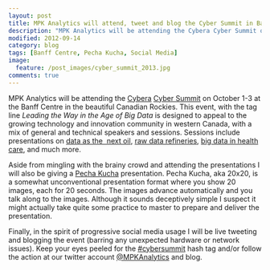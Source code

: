 ```yaml
---
layout: post
title: MPK Analytics will attend, tweet and blog the Cyber Summit in Banff
description: "MPK Analytics will be attending the Cybera Cyber Summit on October 1-3 at the Banff Centre in the beautiful Canadian Rockies."
modified: 2012-09-14
category: blog
tags: [Banff Centre, Pecha Kucha, Social Media]
image:
  feature: /post_images/cyber_summit_2013.jpg
comments: true  
---
```

MPK Analytics will be attending the <a href="http://www.cybera.ca">Cybera</a> <a href="http://www.cybera.ca/summit2012">Cyber Summit</a> on October 1-3 at the Banff Centre in the beautiful Canadian Rockies. This event, with the tag line <em>Leading the Way in the Age of Big Data</em> is designed to appeal to the growing technology and innovation community in western Canada, with a mix of general and technical speakers and sessions. Sessions include presentations on <a href="http://www.cybera.ca/summit2012/schedule/opening-plenary">data as the  next oil</a>, <a href="http://www.cybera.ca/summit2012/schedule/raw-data-refineries">raw data refineries</a>, <a href="http://www.cybera.ca/summit2012/schedule/big-data-healthcare">big data in health care</a>, and much more.

Aside from mingling with the brainy crowd and attending the presentations I will also be giving a <a href="http://www.pecha-kucha.org">Pecha Kucha</a> presentation. Pecha Kucha, aka 20x20, is a somewhat unconventional presentation format where you show 20 images, each for 20 seconds. The images advance automatically and you talk along to the images. Although it sounds deceptively simple I suspect it might actually take quite some practice to master to prepare and deliver the presentation.

Finally, in the spirit of progressive social media usage I will be live tweeting and blogging the event (barring any unexpected hardware or network issues). Keep your eyes peeled for the <a href="https://twitter.com/i/#!/search/?q=%23cybersummit2012&amp;src=hash">#cybersummit</a> hash tag and/or follow the action at our twitter account <a href="https://twitter.com/MPKAnalytics">@MPKAnalytics</a> and blog.